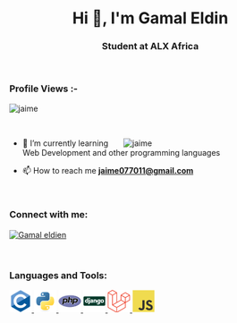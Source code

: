 <h1 align="center">Hi 👋, I'm Gamal Eldin</h1>
<h3 align="center">Student at ALX Africa</h3>

<br>

<p align="right"> <h3>Profile Views :-</h3> <img  src="https://komarev.com/ghpvc/?username=Jaime077011&label=Profile%20views&color=0e75b6&style=flat"
    alt="jaime" /> 
  </p>

<br>

<p><img align="right" style="width:300px; hieght:300px;" src="https://user-images.githubusercontent.com/101170188/228897915-ac8b7ac7-fbe0-45f8-9ec3-62b24c8a56e0.gif" alt="jaime" /></p>


- 🌱 I’m currently learning Web Development and other programming languages

- 📫 How to reach me **jaime077011@gmail.com**

<br>

<h3 align="left">Connect with me:</h3>
<p align="left">
  <a href="https://www.linkedin.com/in/gamal-eldien-gamal-07813b208/" target="blank"><img align="center"
      src="https://raw.githubusercontent.com/rahuldkjain/github-profile-readme-generator/master/src/images/icons/Social/linked-in-alt.svg"
      alt="Gamal eldien" height="30" width="40" /></a>
</p>

<br>

<h3 align="left">Languages and Tools:</h3>
<p align="left">  
    <a href="https://www.cprogramming.com/" target="_blank"
    rel="noreferrer"> <img src="https://raw.githubusercontent.com/devicons/devicon/master/icons/c/c-original.svg"
     alt="c" width="40" height="40" /> </a><a href="https://www.python.org" target="_blank" rel="noreferrer"> <img
      src="https://raw.githubusercontent.com/devicons/devicon/master/icons/python/python-original.svg" alt="python"
      width="40" height="40" /> </a><a href="https://www.php.net" target="_blank" rel="noreferrer"> <img
      src="https://raw.githubusercontent.com/devicons/devicon/master/icons/php/php-original.svg" alt="python"
      width="40" height="40" /> </a><a href="https://www.djangoproject.com" target="_blank" rel="noreferrer"> <img
      src="https://raw.githubusercontent.com/devicons/devicon/master/icons/django/django-original.svg" alt="python"
      width="40" height="40" /> </a><a href="https://www.laravel.com" target="_blank" rel="noreferrer"> <img
      src="https://raw.githubusercontent.com/devicons/devicon/master/icons/laravel/laravel-original.svg" alt="python"
      width="40" height="40" /> </a><a href="https://www.javascript.com" target="_blank" rel="noreferrer"> <img
      src="https://raw.githubusercontent.com/devicons/devicon/master/icons/javascript/javascript-original.svg" alt="python"
      width="40" height="40" /> </a>


    


